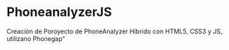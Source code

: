 # PhoneanalyzerJS
Creación de Poroyecto de PhoneAnalyzer Híbrido con HTML5, CSS3 y JS, utilizano Phonegap"

